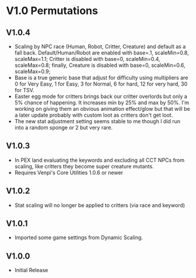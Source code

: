 # V1.0 Permutations

## V1.0.4
* Scaling by NPC race (Human, Robot, Critter, Creature) and default as a fall back. Default/Human/Robot are enabled with base=.1, scaleMin=0.8, scaleMax=1.1; Critter is disabled with base=0, scaleMin=0.4, scaleMax=0.8; finally, Creature is disabled with base=0, scaleMin=0.6, scaleMax=0.9;
* Base is a true generic base that adjust for difficulty using multipliers are 0 for Very Easy, 1 for Easy, 3 for Normal, 6 for hard, 12 for very hard, 30 for TSV.
* Easter egg mode for critters brings back our critter overlords but only a 5% chance of happening. It increases min by 25% and max by 50%. I'm working on giving them an obvious animation effect/glow but that will be a later update probably with custom loot as critters don't get loot.
* The new stat adjustment setting seems stable to me though I did run into a random sponge or 2 but very rare. 

## V1.0.3
* In PEX land evaluating the keywords and excluding all CCT NPCs from scaling, like critters they become super creature mutants.
* Requires Venpi's Core Utilities 1.0.6 or newer 

## V1.0.2
* Stat scaling will no longer be applied to critters (via race and keyword)

## V1.0.1
* Imported some game settings from Dynamic Scaling.

## V1.0.0
* Initial Release